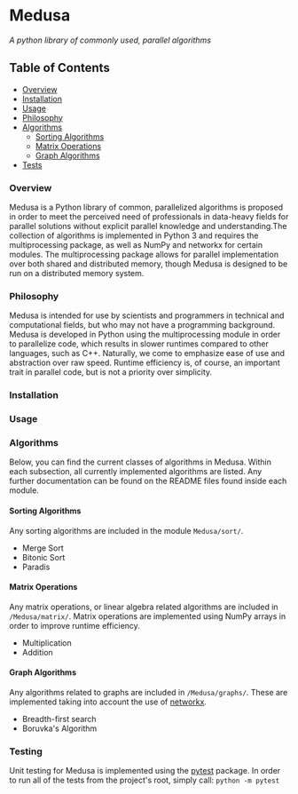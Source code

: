 #  Medusa
_A python library of commonly used, parallel algorithms_

## Table of Contents
- [Overview](#overview)
- [Installation](#installation)
- [Usage](#usage)
- [Philosophy](#philosophy)
- [Algorithms](#algorithms)
  - [Sorting Algorithms](#sorting)
  - [Matrix Operations](#matrix)
  - [Graph Algorithms](#graphs)
- [Tests](#tests)

### <a name="overview"></a>Overview
Medusa is a Python library of common, parallelized algorithms is proposed in order to meet the perceived need of professionals in data-heavy fields for parallel solutions without explicit parallel knowledge and understanding.The collection of algorithms is implemented in Python 3 and requires the multiprocessing package, as well as NumPy and networkx for certain modules. The multiprocessing package allows for parallel implementation over both shared and distributed memory, though Medusa is designed to be run on a distributed memory system.

### <a name="philosophy"></a>Philosophy
Medusa is intended for use by scientists and programmers in technical and computational fields, but who may not have a programming background. Medusa is developed in Python using the multiprocessing module in order to parallelize code, which results in slower runtimes compared to other languages, such as C++. Naturally, we come to emphasize ease of use and abstraction over raw speed. Runtime efficiency is, of course, an important trait in parallel code, but is not a priority over simplicity.

### <a name="installation"></a>Installation

### <a name="usage"></a>Usage

### <a name="algorithms"></a>Algorithms
Below, you can find the current classes of algorithms in Medusa. Within each subsection, all currently implemented algorithms are listed. Any further documentation can be found on the README files found inside each module.
#### <b name="sorting"></b>Sorting Algorithms
Any sorting algorithms are included in the module `Medusa/sort/`.
- Merge Sort
- Bitonic Sort
- Paradis

#### <b name="matrix"></b>Matrix Operations
Any matrix operations, or linear algebra related algorithms are included in `/Medusa/matrix/`. Matrix operations are implemented using NumPy arrays in order to improve runtime efficiency.
- Multiplication
- Addition

#### <b name="graphs"></b>Graph Algorithms
Any algorithms related to graphs are included in `/Medusa/graphs/`. These are implemented taking into account the use of [networkx](https://networkx.github.io/).
- Breadth-first search
- Boruvka's Algorithm

### <a name="tests"></a>Testing
Unit testing for Medusa is implemented using the [pytest](https://docs.pytest.org/en/latest/) package. In order to run all of the tests from the project's root, simply call:
`python -m pytest`
